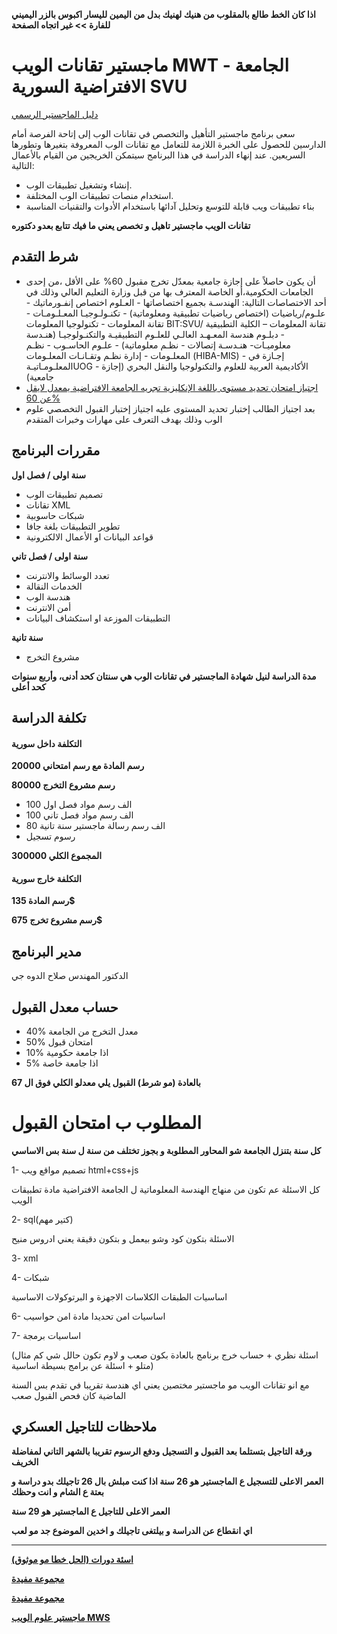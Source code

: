 **اذا كان الخط طالع بالمقلوب من هنيك لهنيك بدل من اليمين لليسار اكبوس بالزر اليميني للفارة >> غير اتجاه الصفحة**

# ماجستير تقانات الويب MWT - الجامعة الافتراضية السورية SVU   
[دليل الماجستير الرسمي](https://svuonline.org/ar/MWT)

سعى برنامج ماجستير التأهيل والتخصص في تقانات الوب إلى إتاحة الفرصة أمام الدارسين للحصول على الخبرة اللازمة للتعامل مع تقانات الوب المعروفة بتغيرها وتطورها السريعين. عند إنهاء الدراسة في هذا البرنامج سيتمكن الخريجين من القيام بالأعمال التالية:

- إنشاء وتشغيل تطبيقات الوب.
- استخدام منصات تطبيقات الوب المختلفة.
- بناء تطبيقات ويب قابلة للتوسع وتحليل آدائها باستخدام الأدوات والتقنيات المناسبة

**تقانات الويب ماجستير تاهيل و تخصص يعني ما فيك تتابع بعدو دكتوره**

## شرط التقدم
- أن يكون حاصلاً على إجازة جامعية بمعدّل تخرج مقبول 60% على الأقل ،من إحدى الجامعات الحكومية،أو الخاصة المعترف بها من قبل وزارة التعليم العالي وذلك في أحد الاختصاصات التالية: الهندسـة بجميع اختصاصاتها - العـلوم اختصاص إنفـورماتيك - علـوم/رياضيات (اختصاص رياضيات تطبيقية ومعلوماتية) - تكنـولـوجيـا المعـلـومـات - تقانة المعلومات - تكنولوجيا المعلومات BIT:SVU/ تقانة المعلومات – الكلية التطبيقية - دبلـوم هندسة المعـهـد العالـي للعلـوم التطبيقيـة والتكنـولوجيـا (هنـدسة معلوميـات- هنـدسـة إتصالات - نظـم معلوماتية) - علـوم الحاسـوب - نظـم المعلـومات - إدارة نظـم وتقـانـات المعلـومات (HIBA-MIS) - إجـازة في المعلـومـاتيـةUOG - الأكاديمية العربية للعلوم والتكنولوجيا والنقل البحري (إجازة جامعية)
- [اجتياز امتحان تحديد مستوى باللغة الإنكليزية تجريه الجامعة الافتراضية يمعدل لايقل عن 60%](https://www.4shared.com/s/f7YqmHrW1ei)
- بعد اجتياز الطالب إختبار تحديد المستوى عليه اجتياز إختبار القبول التخصصي علوم الوب وذلك بهدف التعرف على مهارات وخبرات المتقدم

## مقررات البرنامج  
  **سنة اولى / فصل اول**
  - تصميم تطبيقات الوب
  - تقانات   XML
  - شبكات حاسوبية
  - تطوير التطبيقات بلغة جافا
  - قواعد البيانات او الأعمال الالكترونية

  **سنة اولى / فصل تاني**
  - تعدد الوسائط والانترنت
  - الخدمات النقالة
  - هندسة الوب
  - أمن الانترنت
  - التطبيقات الموزعة او استكشاف البيانات

  **سنة تانية**
  - مشروع التخرج

  **مدة الدراسة لنيل شهادة الماجستير في تقانات الوب هي سنتان كحد أدنى، وأربع سنوات كحد أعلى**

## تكلفة الدراسة
#### التكلفة داخل سورية
 **رسم المادة مع رسم امتحاني 20000**
 
 **رسم مشروع التخرج 80000**
 
 - 100 الف رسم مواد فصل اول
 - 100 الف رسم مواد فصل تاني
 - 80 الف رسم رسالة ماجستير سنة تانية
 - رسوم تسجيل 
 
 **المجموع الكلي 300000**

#### التكلفة خارج سورية
 **رسم المادة 135$**
 
 **رسم مشروع تخرج 675$**

## مدير البرنامج 
الدكتور المهندس صلاح الدوه جي

## حساب معدل القبول 
* 40% معدل التخرج من الجامعة 
* 50% امتحان قبول
* 10% اذا جامعة حكومية 
* 5% اذا جامعة خاصة

**بالعادة (مو شرط) القبول يلي معدلو الكلي فوق ال 67**

# المطلوب ب امتحان القبول

**كل سنة بتنزل الجامعة شو المحاور المطلوبة و بجوز تختلف من سنة ل سنة 
بس الاساسي** 

1- تصميم مواقع ويب html+css+js

كل الاسئلة عم تكون من منهاج الهندسة المعلوماتية  ل الجامعة الافتراضية مادة تطبيقات الويب

2- sql(كتير مهم)

الاسئلة بتكون كود وشو بيعمل و بتكون دقيقة يعني ادروس منيح

3- xml
 
4- شبكات 

اساسيات الطبقات الكلاسات الاجهزة و البرتوكولات الاساسية

6- اساسيات امن تحديدا مادة امن حواسيب

7- اساسيات برمجة

(اسئلة نظري + حساب خرج برنامج بالعادة بكون صعب و لاوم تكون حالل شي كم مثال متلو + اسئلة عن برامج بسيطة اساسية)

مع انو تقانات الويب مو ماجستير مختصين يعني اي هندسة تقريبا في تقدم بس السنة الماضية كان فحص القبول صعب 

## ملاحظات للتاجيل العسكري

**ورقة التاجيل بتستلما بعد القبول و التسجيل ودفع الرسوم تقريبا بالشهر التاني لمفاضلة الخريف**

**العمر الاعلى للتسجيل ع الماجستير هو 26 سنة اذا كنت مبلش بال 26 تاجيلك بدو دراسة و بعتة ع الشام و انت وحظك**

**العمر الاعلى للتاجيل ع الماجستير هو 29 سنة**
 
**اي انقطاع عن الدراسة و بيلتغى تاجيلك و اخدين الموضوع جد مو لعب**

---

[**اسئة دورات (الحل خطا مو موثوق)**](https://www.4shared.com/s/fKAao-KEXei) 

[**مجموعة مفيدة**](https://www.facebook.com/groups/957940230952370)

[**مجموعة مفيدة**](https://www.facebook.com/groups/2049220945091635)
 
[**ماجستير علوم الويب MWS**](https://github.com/shu3aybbadran/svu-master)

 